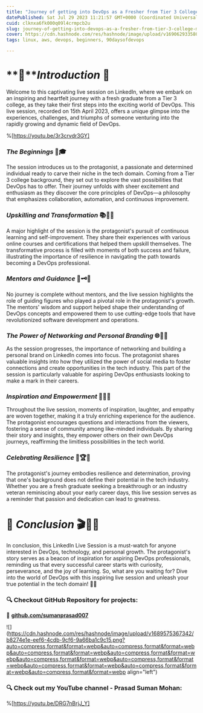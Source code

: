 ```yaml
---
title: "Journey of getting into DevOps as a Fresher from Tier 3 College | My first Live Session on LinkedIn💖"
datePublished: Sat Jul 29 2023 11:21:57 GMT+0000 (Coordinated Universal Time)
cuid: clknxa6fk000q09l4crmpcb2u
slug: journey-of-getting-into-devops-as-a-fresher-from-tier-3-college-my-first-live-session-on-linkedin
cover: https://cdn.hashnode.com/res/hashnode/image/upload/v1690629335800/8b4da0f4-7e9d-4307-98d7-6a6e42677f1e.jpeg
tags: linux, aws, devops, beginners, 90daysofdevops

---
```


# **📍***Introduction* 🌟

Welcome to this captivating live session on LinkedIn, where we embark on an inspiring and heartfelt journey with a fresh graduate from a Tier 3 college, as they take their first steps into the exciting world of DevOps. This live session, recorded on 15th April 2023, offers a unique glimpse into the experiences, challenges, and triumphs of someone venturing into the rapidly growing and dynamic field of DevOps.

%[https://youtu.be/3r3crvdr3GY] 

### *The Beginnings* 🌱🎓

The session introduces us to the protagonist, a passionate and determined individual ready to carve their niche in the tech domain. Coming from a Tier 3 college background, they set out to explore the vast possibilities that DevOps has to offer. Their journey unfolds with sheer excitement and enthusiasm as they discover the core principles of DevOps—a philosophy that emphasizes collaboration, automation, and continuous improvement.

### *Upskilling and Transformation* 📚🔄💡

A major highlight of the session is the protagonist's pursuit of continuous learning and self-improvement. They share their experiences with various online courses and certifications that helped them upskill themselves. The transformative process is filled with moments of both success and failure, illustrating the importance of resilience in navigating the path towards becoming a DevOps professional.

### *Mentors and Guidance* 🙌🗝️🤝

No journey is complete without mentors, and the live session highlights the role of guiding figures who played a pivotal role in the protagonist's growth. The mentors' wisdom and support helped shape their understanding of DevOps concepts and empowered them to use cutting-edge tools that have revolutionized software development and operations.

### *The Power of Networking and Personal Branding* 🌐🔗🤝

As the session progresses, the importance of networking and building a personal brand on LinkedIn comes into focus. The protagonist shares valuable insights into how they utilized the power of social media to foster connections and create opportunities in the tech industry. This part of the session is particularly valuable for aspiring DevOps enthusiasts looking to make a mark in their careers.

### *Inspiration and Empowerment* 🌟🤝🚀

Throughout the live session, moments of inspiration, laughter, and empathy are woven together, making it a truly enriching experience for the audience. The protagonist encourages questions and interactions from the viewers, fostering a sense of community among like-minded individuals. By sharing their story and insights, they empower others on their own DevOps journeys, reaffirming the limitless possibilities in the tech world.

### *Celebrating Resilience* 🎉🏆🌈

The protagonist's journey embodies resilience and determination, proving that one's background does not define their potential in the tech industry. Whether you are a fresh graduate seeking a breakthrough or an industry veteran reminiscing about your early career days, this live session serves as a reminder that passion and dedication can lead to greatness.

# **📍** *Conclusion* 🎬📝🌟

In conclusion, this LinkedIn Live Session is a must-watch for anyone interested in DevOps, technology, and personal growth. The protagonist's story serves as a beacon of inspiration for aspiring DevOps professionals, reminding us that every successful career starts with curiosity, perseverance, and the joy of learning. So, what are you waiting for? Dive into the world of DevOps with this inspiring live session and unleash your true potential in the tech domain! 💖🚀

### **🔍 Checkout GitHub Repository for projects:**

**🔗** [**github.com/sumanprasad007**](http://github.com/sumanprasad007)

![](https://cdn.hashnode.com/res/hashnode/image/upload/v1689575367342/b8274e1e-eef6-4cdb-9cf6-9a66ba1c9c15.png?auto=compress,format&format=webp&auto=compress,format&format=webp&auto=compress,format&format=webp&auto=compress,format&format=webp&auto=compress,format&format=webp&auto=compress,format&format=webp&auto=compress,format&format=webp&auto=compress,format&format=webp&auto=compress,format&format=webp align="left")

### **🔍 Check out my YouTube channel - Prasad Suman Mohan:**

%[https://youtu.be/DRG7nBrjJ_Y]